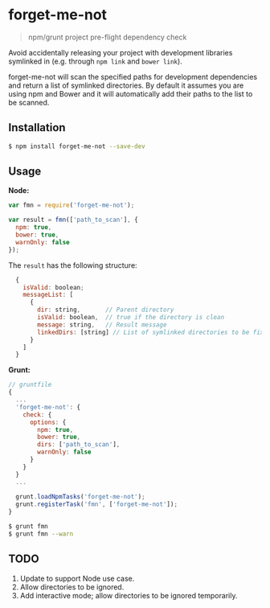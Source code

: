 forget-me-not
=============

> npm/grunt project pre-flight dependency check

Avoid accidentally releasing your project with development libraries symlinked in (e.g. through `npm link` and `bower link`).

forget-me-not will scan the specified paths for development dependencies and return a list of symlinked directories.
By default it assumes you are using npm and Bower and it will automatically add their paths to the list to be scanned.


## Installation

```bash
$ npm install forget-me-not --save-dev
```


## Usage

__Node:__

```javascript
var fmn = require('forget-me-not');

var result = fmn(['path_to_scan'], {
  npm: true,
  bower: true,
  warnOnly: false
});
```

The `result` has the following structure:

```javascript
  {
    isValid: boolean;
    messageList: [
      {
        dir: string,       // Parent directory
        isValid: boolean,  // true if the directory is clean
        message: string,   // Result message
        linkedDirs: [string] // List of symlinked directories to be fixed.
      }
    ]
  }
```


__Grunt:__

```javascript
// gruntfile
{
  ...
  'forget-me-not': {
    check: {
      options: {
        npm: true,
        bower: true,
        dirs: ['path_to_scan'],
        warnOnly: false
      }
    }
  }
  ...
  
  grunt.loadNpmTasks('forget-me-not');
  grunt.registerTask('fmn', ['forget-me-not']);
}
```

```bash
$ grunt fmn
$ grunt fmn --warn
```


## TODO

 1. Update to support Node use case.
 2. Allow directories to be ignored.
 3. Add interactive mode; allow directories to be ignored temporarily.
